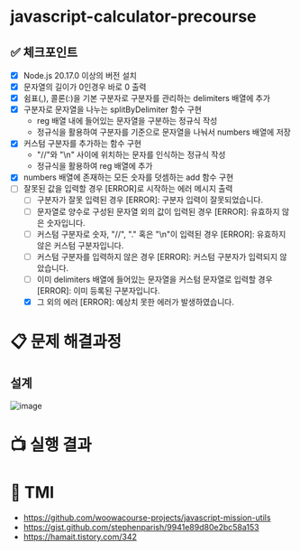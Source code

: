 # javascript-calculator-precourse

## ✅ 체크포인트

- [x] Node.js 20.17.0 이상의 버전 설치
- [x] 문자열의 길이가 0인경우 바로 0 출력
- [x] 쉼표(,), 콜론(:)을 기본 구분자로 구분자를 관리하는 delimiters 배열에 추가
- [x] 구분자로 문자열을 나누는 splitByDelimiter 함수 구현
  - reg 배열 내에 들어있는 문자열을 구분하는 정규식 작성
  - 정규식을 활용하여 구분자를 기준으로 문자열을 나눠서 numbers 배열에 저장
- [x] 커스텀 구분자를 추가하는 함수 구현
  - "//"와 "\n" 사이에 위치하는 문자를 인식하는 정규식 작성
  - 정규식을 활용하여 reg 배열에 추가
- [x] numbers 배열에 존재하는 모든 숫자를 덧셈하는 add 함수 구현
- [ ] 잘못된 값을 입력할 경우 [ERROR]로 시작하는 에러 메시지 출력
  - [ ] 구분자가 잘못 입력된 경우 [ERROR]: 구분자 입력이 잘못되었습니다.
  - [ ] 문자열로 양수로 구성된 문자열 외의 값이 입력된 경우 [ERROR]: 유효하지 않은 숫자입니다.
  - [ ] 커스텀 구분자로 숫자, "//", "." 혹은 "\n"이 입력된 경우 [ERROR]: 유효하지 않은 커스텀 구분자입니다.
  - [ ] 커스텀 구분자를 입력하지 않은 경우 [ERROR]: 커스텀 구분자가 입력되지 않았습니다.
  - [ ] 이미 delimiters 배열에 들어있는 문자열을 커스텀 문자열로 입력할 경우 [ERROR]: 이미 등록된 구분자입니다.
  - [x] 그 외의 에러 [ERROR]: 예상치 못한 에러가 발생하였습니다.

# 📋 문제 해결과정

## 설계

![image](https://github.com/user-attachments/assets/2b8da393-05a1-4cfc-9a39-83462977fb86)

# 📺 실행 결과

# 📕 TMI

- https://github.com/woowacourse-projects/javascript-mission-utils
- https://gist.github.com/stephenparish/9941e89d80e2bc58a153
- https://hamait.tistory.com/342
